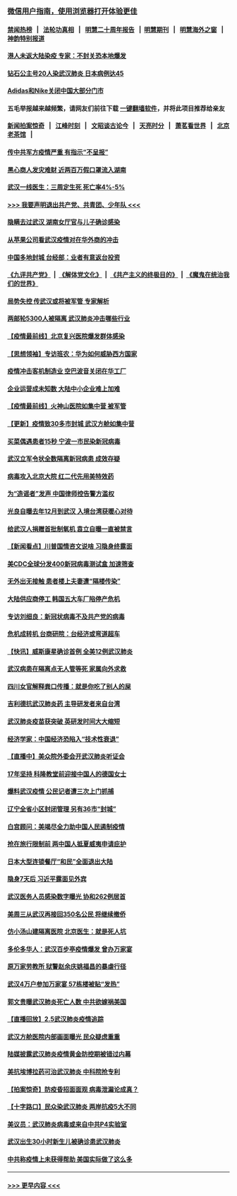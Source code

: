### [微信用户指南，使用浏览器打开体验更佳](https://github.com/gfw-breaker/banned-news1/blob/master/indexes/wechat-guide.md?t=0)
#### [禁闻热榜](热点新闻.md?t=0)  &nbsp;&nbsp;|&nbsp;&nbsp; [法轮功真相](https://github.com/gfw-breaker/truth/blob/master/README.md?t=0) &nbsp;&nbsp;|&nbsp;&nbsp; [明慧二十周年报告](https://github.com/gfw-breaker/mh-reports/blob/master/README.md?t=0) &nbsp;&nbsp;|&nbsp;&nbsp;[明慧期刊](https://github.com/gfw-breaker/mh-qikan) &nbsp;&nbsp;|&nbsp;&nbsp; [明慧海外之窗](https://github.com/gfw-breaker/mh-news/blob/master/README.md?t=0) &nbsp;&nbsp;|&nbsp;&nbsp; [神韵特别报道](https://github.com/gfw-breaker/mh-news/blob/master/shenyun.md?t=0)
#### [港人未返大陆染疫 专家：不封关恐本地爆发](../pages/nsc413/n11848021.md?t=02061333) 
#### [钻石公主号20人染武汉肺炎 日本病例达45](../pages/nsc413/n11847823.md?t=02061333) 
#### [Adidas和Nike关闭中国大部分门市](../pages/nsc413/n11847720.md?t=02061333) 
#### 五毛举报越来越频繁，请网友们前往下载 [一键翻墙软件](https://github.com/gfw-breaker/ssr-accounts)，并将此项目推荐给亲友
#### [新闻拍案惊奇](https://github.com/gfw-breaker/banned-news1/blob/master/pages/link4.md) &nbsp;&nbsp;|&nbsp;&nbsp; [江峰时刻](https://github.com/gfw-breaker/banned-news1/blob/master/pages/link4.md) &nbsp;&nbsp;|&nbsp;&nbsp; [文昭谈古论今](https://github.com/gfw-breaker/banned-news1/blob/master/pages/link4.md) &nbsp;&nbsp;|&nbsp;&nbsp; [天亮时分](https://github.com/gfw-breaker/banned-news1/blob/master/pages/link4.md) &nbsp;&nbsp;|&nbsp;&nbsp; [萧茗看世界](https://github.com/gfw-breaker/banned-news1/blob/master/pages/link4.md) &nbsp;&nbsp;|&nbsp;&nbsp; [北京老茶馆](https://github.com/gfw-breaker/banned-news1/blob/master/pages/link4.md) &nbsp;&nbsp;|&nbsp;&nbsp; 
#### [传中共军方疫情严重 有指示“不呈报”](../pages/nsc413/n11847828.md?t=02061333) 
#### [黑心商人发灾难财 近两百万假口罩流入湖南](../pages/nsc413/n11847794.md?t=02061333) 
#### [武汉一线医生：三周定生死 死亡率4%-5%](../pages/nsc413/n11847780.md?t=02061333) 
#### [>>> 我要声明退出共产党、共青团、少年队 <<<](https://github.com/begood0513/goodnews/blob/master/quit/letter.md) 
#### [隐瞒去过武汉 湖南女厅官与儿子确诊感染](../pages/nsc413/n11847669.md?t=02061333) 
#### [从苹果公司看武汉疫情对在华外商的冲击](../pages/nsc413/n11847586.md?t=02061333) 
#### [中国多地封城 台经部：业者有意返台投资](../pages/nsc413/n11847732.md?t=02061333) 
#### [《九评共产党》](https://github.com/begood0513/9ping.md/blob/master/README.md) &nbsp;|&nbsp; [《解体党文化》](../../../../jtdwh.md/blob/master/README.md)  &nbsp;|&nbsp; [《共产主义的终极目的》](../../../../gczydzjmd.md/blob/master/README.md) &nbsp;|&nbsp; [《魔鬼在统治我们的世界》](../../../../mgztzwmdsj.md/blob/master/README.md) 
#### [局势失控 传武汉或将被军管 专家解析](../pages/nsc413/n11847458.md?t=02061333) 
#### [两邮轮5300人被隔离 武汉肺炎冲击哪些行业](../pages/nsc413/n11847456.md?t=02061333) 
#### [【疫情最前线】北京复兴医院爆发群体感染](../pages/nsc413/n11847626.md?t=02061333) 
#### [【思想领袖】专访班农：华为如何威胁西方国家](../pages/nsc413/n11847306.md?t=02061333) 
#### [疫情冲击客机制造业 空巴波音关闭在华工厂](../pages/nsc413/n11847550.md?t=02061333) 
#### [企业运营成未知数 大陆中小企业难上加难](../pages/nsc413/n11847477.md?t=02061333) 
#### [【疫情最前线】火神山医院如集中营 被军管](../pages/nsc413/n11847524.md?t=02061333) 
#### [【更新】疫情致30多市封城 武汉方舱如集中营](../pages/nsc413/n11801312.md?t=02061333) 
#### [买菜偶遇患者15秒 宁波一市民染新冠病毒](../pages/nsc413/n11847294.md?t=02061333) 
#### [武汉立军令状全数隔离新冠病患 成效存疑](../pages/nsc413/n11847328.md?t=02061333) 
#### [病毒攻入北京大院 红二代先用美特效药](../pages/nsc413/n11847427.md?t=02061333) 
#### [为“造谣者”发声 中国律师控告警方滥权](../pages/nsc413/n11847326.md?t=02061333) 
#### [光良自曝去年12月到武汉 入境台湾获暖心对待](../pages/nsc413/n11847243.md?t=02061333) 
#### [给武汉人捐赠首批制氧机 袁立自曝一直被禁言](../pages/nsc413/n11846974.md?t=02061333) 
#### [【新闻看点】川普国情咨文说啥 习隐身终露面](../pages/nsc413/n11847016.md?t=02061333) 
#### [美CDC全球分发400新冠病毒测试盒 加速筛查](../pages/nsc413/n11847260.md?t=02061333) 
#### [无外出无接触 患者楼上夫妻遭“隔楼传染”](../pages/nsc413/n11847233.md?t=02061333) 
#### [大陆供应商停工 韩国五大车厂陷停产危机](../pages/nsc413/n11847062.md?t=02061333) 
#### [专访刘细良：新冠状病毒不及共产党的病毒](../pages/nsc413/n11847164.md?t=02061333) 
#### [危机成转机 台商研院：台经济或弯道超车](../pages/nsc413/n11846448.md?t=02061333) 
#### [【快讯】威斯康星确诊首例 全美12例武汉肺炎](../pages/nsc413/n11847162.md?t=02061333) 
#### [武汉病患在隔离点无人管等死 家属向外求救](../pages/nsc413/n11847020.md?t=02061333) 
#### [四川女官解释粪口传播：就是你吃了别人的屎](../pages/nsc413/n11847029.md?t=02061333) 
#### [吉利德抗武汉肺炎药 主导研发者来自台湾](../pages/nsc413/n11847064.md?t=02061333) 
#### [武汉肺炎疫苗获突破 英研发时间大大缩短](../pages/nsc413/n11846915.md?t=02061333) 
#### [经济学家：中国经济恐陷入“技术性衰退”](../pages/nsc413/n11846450.md?t=02061333) 
#### [【直播中】美众院外委会开武汉肺炎听证会](../pages/nsc413/n11846727.md?t=02061333) 
#### [17年坚持 科隆教堂前迎接中国人的德国女士](../pages/nsc413/n11846781.md?t=02061333) 
#### [爆料武汉疫情 公民记者遭三次上门抓捕](../pages/nsc413/n11846937.md?t=02061333) 
#### [辽宁全省小区封闭管理 另有36市“封城”](../pages/nsc413/n11846879.md?t=02061333) 
#### [白宫顾问：美竭尽全力助中国人民遏制疫情](../pages/nsc413/n11846756.md?t=02061333) 
#### [抢在旅行限制前 两中国人抵夏威夷申请庇护](../pages/nsc413/n11846866.md?t=02061333) 
#### [日本大型连锁餐厅“和民”全面退出大陆](../pages/nsc413/n11846765.md?t=02061333) 
#### [隐身7天后 习近平露面见外宾](../pages/nsc413/n11846805.md?t=02061333) 
#### [武汉医务人员感染数字曝光 协和262例居首](../pages/nsc413/n11846742.md?t=02061333) 
#### [美周三从武汉再接回350名公民 将继续撤侨](../pages/nsc413/n11846705.md?t=02061333) 
#### [仿小汤山建隔离医院 北京医生：就是死人坑](../pages/nsc413/n11846692.md?t=02061333) 
#### [多伦多华人：武汉百步亭疫情爆发 曾办万家宴](../pages/nsc413/n11846766.md?t=02061333) 
#### [原万家劳教所 狱警赵余庆姚福昌的暴虐行径](../pages/nsc413/n11844582.md?t=02061333) 
#### [武汉4万户参加万家宴 57栋楼被贴“发热”](../pages/nsc413/n11846074.md?t=02061333) 
#### [郭文贵曝武汉肺炎死亡人数 中共欲嫁祸美国](../pages/nsc413/n11846240.md?t=02061333) 
#### [【直播回放】2.5武汉肺炎疫情追踪](../pages/nsc413/n11846437.md?t=02061333) 
#### [武汉方舱医院内部画面曝光 民众疑虑重重](../pages/nsc413/n11846442.md?t=02061333) 
#### [陆媒披露武汉肺炎疫情黄金防控期被错过内幕](../pages/nsc413/n11846413.md?t=02061333) 
#### [美抗埃博拉药可治武汉肺炎 中科院抢专利](../pages/nsc413/n11846409.md?t=02061333) 
#### [【拍案惊奇】防疫昏招面面观 病毒泄漏论成真？](../pages/nsc413/n11845382.md?t=02061333) 
#### [【十字路口】民众染武汉肺炎 两岸抗疫5大不同](../pages/nsc413/n11845264.md?t=02061333) 
#### [美议员：武汉肺炎病毒或来自中共P4实验室](../pages/nsc413/n11846043.md?t=02061333) 
#### [武汉出生30小时新生儿被确诊患武汉肺炎](../pages/nsc413/n11846307.md?t=02061333) 
#### [中共称疫情上未获得帮助 美国实际做了这么多](../pages/nsc413/n11846008.md?t=02061333) 

----
#### [ >>> 更早内容 <<< ](../indexes/nsc413-earlier.md)
